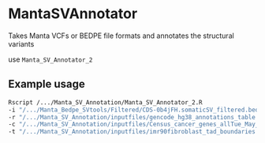 # MantaSVAnnotator
Takes Manta VCFs or BEDPE file formats and annotates the structural variants

use `Manta_SV_Annotator_2`

## Example usage

```bash
Rscript /.../Manta_SV_Annotation/Manta_SV_Annotator_2.R 
-i "/.../Manta_Bedpe_SVtools/Filtered/CDS-0b4jFH.somaticSV_filtered.bedpe" 
-r "/.../Manta_SV_Annotation/inputfiles/gencode_hg38_annotations_table.txt" 
-c "/.../Manta_SV_Annotation/inputfiles/Census_cancer_genes_allTue_May_2018.tsv" 
-t "/.../Manta_SV_Annotation/inputfiles/imr90fibroblast_tad_boundaries.txt"
```

